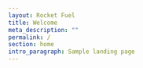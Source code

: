 ```yaml
---
layout: Rocket Fuel
title: Welcome
meta_description: ""
permalink: /
section: home
intro_paragraph: Sample landing page
---
```

